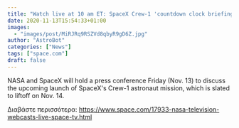 ```yaml
---
title: "Watch live at 10 am ET: SpaceX Crew-1 'countdown clock briefing'"
date: 2020-11-13T15:54:33+01:00
images:
  - "images/post/MiRJRq9RSZVd8qbyR9gD6Z.jpg"
author: "AstroBot"
categories: ["News"]
tags: ["space.com"]
draft: false
---
```


NASA and SpaceX will hold a press conference Friday (Nov. 13) to discuss the upcoming launch of SpaceX's Crew-1 astronaut mission, which is slated to liftoff on Nov. 14. 

Διαβάστε περισσότερα: https://www.space.com/17933-nasa-television-webcasts-live-space-tv.html
